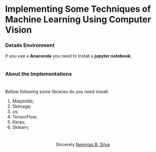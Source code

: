 #
# Implementing Some Techniques of Machine Learning Using Computer Vision

### Details Environment

If you use a <b>Anaconda</b> you need to install a <b>jupyter notebook</b>;
#
### About the Implementations
#
Bellow following some libraries do you need install:

1. Matplotlib;
2. Skimage;
3. os;
4. TensorFlow;
5. Keras;
6. Sklearn;
#

<p align="center">Sincerely <a href="https://github.com/neemiasbsilva"> Neemias B. Silva </a></p>